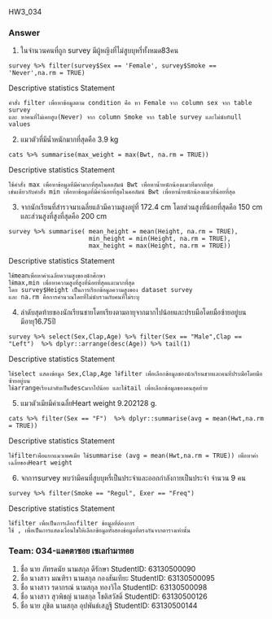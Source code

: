HW3_034

### Answer

1) ในจำนวนคนที่ถูก survey มีผู้หญิงที่ไม่สูบบุหรี่ทั้งหมด83คน
```{R}
survey %>% filter(survey$Sex == 'Female', survey$Smoke == 'Never',na.rm = TRUE) 
```
Descriptive statistics Statement
```{R}
คำสั่ง filter เพื่อหาข้อมูลตาม condition คือ หา Female จาก column sex จาก table survey
และ หาคนที่ไม่เคยสูบ(Never) จาก column Smoke จาก table survey และไม่นับnull values
```
2) แมวตัวที่มีน้ำหนักมากที่สุดคือ 3.9 kg
```{R}
cats %>% summarise(max_weight = max(Bwt, na.rm = TRUE))
```
Descriptive statistics Statement
```{R}
ใช้คำสั่ง max เพื่อหาข้อมูลที่มีค่ามากที่สุดในคอลัมน์ Bwt เพื่อหาน้ำหนักน้องแมวที่มากที่สุด
เช่นเดียวกับคำสั่ง min เพื่อหาข้อมูลที่มีค่าน้อยที่สุดในคอลัมน์ Bwt เพื่อหาน้ำหนักน้องแมวที่น้อยที่สุด
```

3) จากนักเรียนที่สำรวจมาเฉลี่ยแล้วมีความสูงอยู่ที่ 172.4 cm โดยส่วนสูงที่น้อยที่สุดคือ 150 cm และส่วนสูงที่สูงที่สุดคือ 200 cm
```{R}
survey %>% summarise( mean_height = mean(Height, na.rm = TRUE), 
                      min_height = min(Height, na.rm = TRUE),
                      max_height = max(Height, na.rm = TRUE))
```

Descriptive statistics Statement
```{R}
ใช้meanเพื่อหาค่าเฉลี่ยความสูงของนักศึกษา
ใช้max,min เพื่อหาความสูงที่สูงที่น้อยที่สุดและมากที่สุด
โดย survey$Height เป็นการเรียกข้อมูลความสูงของ dataset survey
และ na.rm คือการคำนวณโดยที่ไม่นับรวมกับคนที่ไม่ระบุ
```

4) ลำดับสุดท้ายของนักเรียนชายโดยเรียงตามอายุจากมากไปน้อยและปรบมือโดยมือซ้ายอยู่บนมีอายุ16.75ปี
```{R}
survey %>% select(Sex,Clap,Age) %>% filter(Sex == "Male",Clap == "Left")  %>% dplyr::arrange(desc(Age)) %>% tail(1)
```
Descriptive statistics Statement
```{R}
ใช้select แสดงข้อมูล Sex,Clap,Age ใช้filter เพื่อเลือกข้อมูลของนักเรียนชายและคนที่ปรบมือโดยมือซ้ายอยู่บน
ใช้arrangeเรียงลำดับเป็นdescมากไปน้อย และใช้tail เพื่อเลือกข้อมูลของคนสุดท้าย
```

5) แมวตัวเมียมีค่าเฉลี่ยHeart weight 9.202128 g.
```{R}
cats %>% filter(Sex == "F")  %>% dplyr::summarise(avg = mean(Hwt,na.rm = TRUE))
```
Descriptive statistics Statement
```{R}
ใช้filterเพื่อแยกแมวเพศเมีย ใช้summarise (avg = mean(Hwt,na.rm = TRUE)) เพื่อหาค่าเฉลี่ยของHeart weight
```

6) จกการsurvey พบว่ามีคนที่สูบบุหรี่เป็นประจำและออกกำลังกายเป็นประจำ จำนวน 9 คน
```{R}
survey %>% filter(Smoke == "Regul", Exer == "Freq")
```
Descriptive statistics Statement
```{R}
ใช้filter เพื่อเป็นการเลือกfilter ข้อมูลที่ต้องการ
ใช้ , เพื่อเป็นการแสดงเงื่อนไขให้เลือกข้อมูลทั้งสองข้อมูลที่ตรงกันจากตารางเท่านั้น
```

### Team: 034-แลคตาซอย เซเลกำมาทอย
1. ชื่อ นาย ภัทรดนัย นามสกุล ดีรักษา StudentID: 63130500090
2. ชื่อ นางสาว มณฑิรา นามสกุล กองสันเทียะ StudentID: 63130500095
3. ชื่อ นางสาว รดากรณ์ นามสกุล ทองวิไล StudentID: 63130500098
4. ชื่อ นางสาว สุวพิชญ์ นามสกุล โชติสวัสดิ์ StudentID: 63130500126
5. ชื่อ นาย ภูชิต นามสกุล อุปพันธ์เสฏฐี StudentID: 63130500144
